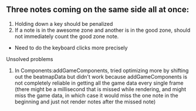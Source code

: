 ## Three notes coming on the same side all at once:

1. Holding down a key should be penalized
2. If a note is in the awesome zone and another is in the good zone, should not immediately count the good zone note.
  - Need to do the keyboard clicks more precisely





Unsolved problems
1. In Components:addGameComponents, tried optimizing more by shifting out the beatmapData but didn't work because addGameComponents is not completely reliable in getting all the game data every single frame (there might be a millisecond that is missed while rendering, and might miss the game data, in which case it would miss the one note in the beginning and just not render notes after the missed note)
